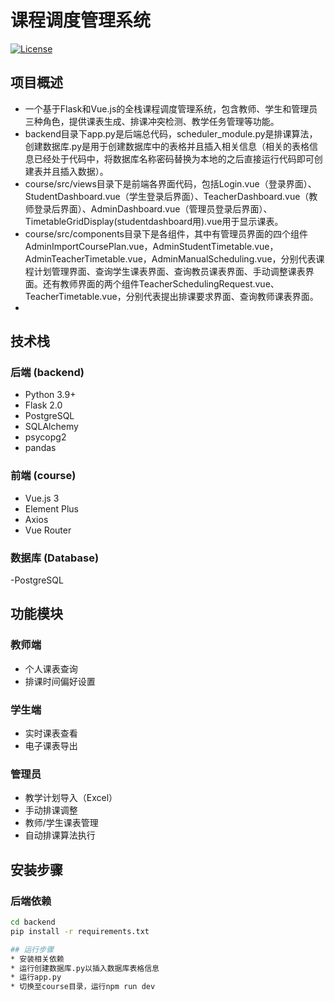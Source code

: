 # 课程调度管理系统

[![License](https://img.shields.io/badge/license-MIT-blue.svg)](https://opensource.org/licenses/MIT)

## 项目概述
* 一个基于Flask和Vue.js的全栈课程调度管理系统，包含教师、学生和管理员三种角色，提供课表生成、排课冲突检测、教学任务管理等功能。
* backend目录下app.py是后端总代码，scheduler_module.py是排课算法，创建数据库.py是用于创建数据库中的表格并且插入相关信息（相关的表格信息已经处于代码中，将数据库名称密码替换为本地的之后直接运行代码即可创建表并且插入数据）。
* course/src/views目录下是前端各界面代码，包括Login.vue（登录界面）、StudentDashboard.vue（学生登录后界面）、TeacherDashboard.vue（教师登录后界面）、AdminDashboard.vue（管理员登录后界面）、TimetableGridDisplay(studentdashboard用).vue用于显示课表。
* course/src/components目录下是各组件，其中有管理员界面的四个组件AdminImportCoursePlan.vue，AdminStudentTimetable.vue，AdminTeacherTimetable.vue，AdminManualScheduling.vue，分别代表课程计划管理界面、查询学生课表界面、查询教员课表界面、手动调整课表界面。还有教师界面的两个组件TeacherSchedulingRequest.vue、TeacherTimetable.vue，分别代表提出排课要求界面、查询教师课表界面。
* 
## 技术栈
### 后端 (backend)
- Python 3.9+
- Flask 2.0
- PostgreSQL
- SQLAlchemy
- psycopg2
- pandas

### 前端 (course)
- Vue.js 3
- Element Plus
- Axios
- Vue Router

### 数据库 (Database)
-PostgreSQL

## 功能模块
### 教师端
- 个人课表查询
- 排课时间偏好设置

### 学生端
- 实时课表查看
- 电子课表导出

### 管理员
- 教学计划导入（Excel）
- 手动排课调整
- 教师/学生课表管理
- 自动排课算法执行

## 安装步骤
### 后端依赖
```bash
cd backend
pip install -r requirements.txt

## 运行步骤
* 安装相关依赖
* 运行创建数据库.py以插入数据库表格信息
* 运行app.py
* 切换至course目录，运行npm run dev
